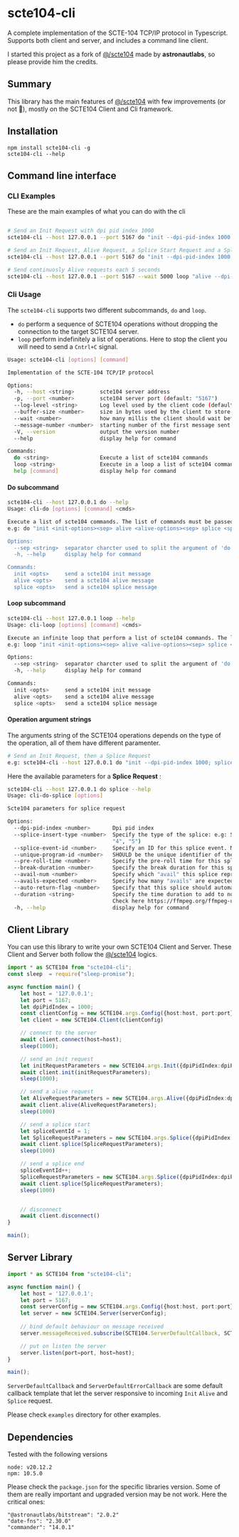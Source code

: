 # scte104-cli

A complete implementation of the SCTE-104 TCP/IP protocol in Typescript. Supports both client and server, and includes a command line client.

I started this project as a fork of [@/scte104](https://github.com/astronautlabs/scte104) made by **astronautlabs**, so please provide him the credits.

## Summary

This library has the main features of [@/scte104](https://github.com/astronautlabs/scte104) with few improvements (or not 🫣), mostly on the SCTE104 Client and Cli framework.


## Installation

```
npm install scte104-cli -g
scte104-cli --help
```

## Command line interface


### CLI Examples

These are the main examples of what you can do with the cli

```bash

# Send an Init Request with dpi pid index 1000
scte104-cli --host 127.0.0.1 --port 5167 do "init --dpi-pid-index 1000;"

# Send an Init Request, Alive Request, a Splice Start Request and a Splice End Request with dpi pid index 1000 waiting 3 seconds for each opearation
scte104-cli --host 127.0.0.1 --port 5167 do "init --dpi-pid-index 1000; alive --dpi-pid-index 1000; splice --dpi-pid-index 1000 --splice-insert-type 1 --splice-event-id 10; splice --dpi-pid-index 1000 --splice-insert-type 2 --splice-event-id 11;"

# Send continuosly Alive requests each 5 seconds
scte104-cli --host 127.0.0.1 --port 5167 --wait 5000 loop "alive --dpi-pid-index 1000"

```

### Cli Usage

The `scte104-cli` supports two different subcommands, `do` and `loop`.
- `do` perform a sequence of SCTE104 operations without dropping the connection to the target SCTE104 server.
- `loop` perform indefinitely a list of operations. Here to stop the client you will need to send a `Cntrl+C` signal.


```bash
Usage: scte104-cli [options] [command]

Implementation of the SCTE-104 TCP/IP protocol

Options:
  -h, --host <string>        scte104 server address
  -p, --port <number>        scte104 server port (default: "5167")
  --log-level <string>       Log level used by the client code (default: "info")
  --buffer-size <number>     size in bytes used by the client to store incoming data from the TCP socket. It should be greater than the maximum message length in bytes received (default: "100")
  --wait <number>            how many millis the client should wait before performing a scte104 operation (default: "1000")
  --message-number <number>  starting number of the first message sent by the client to the scte104 server. Used to match the received messages from the sent ones (default: "1")
  -V, --version              output the version number
  --help                     display help for command

Commands:
  do <string>                Execute a list of scte104 commands
  loop <string>              Execute in a loop a list of scte104 commands
  help [command]             display help for command
```


#### Do subcommand

```bash
scte104-cli --host 127.0.0.1 do --help
Usage: cli-do [options] [command] <cmds>

Execute a list of scte104 commands. The list of commands must be passed as a string and must be separated using the characer <sep>
e.g: do "init <init-options><sep> alive <alive-options><sep> splice <splice-options><sep>

Options:
  --sep <string>  separator charcter used to split the argument of 'do' string in a list of commands (default: ";")
  -h, --help      display help for command

Commands:
  init <opts>     send a scte104 init message
  alive <opts>    send a scte104 alive message
  splice <opts>   send a scte104 splice message

```

#### Loop subcommand
```bash
scte104-cli --host 127.0.0.1 loop --help
Usage: cli-loop [options] [command] <cmds>

Execute an infinite loop that perform a list of scte104 commands. The list of commands must be passed as a string and must be separated using the characer <sep>
e.g: loop "init <init-options><sep> alive <alive-options><sep> splice <splice-options><sep>"

Options:
  --sep <string>  separator charcter used to split the argument of 'do' string in a list of commands (default: ";")
  -h, --help      display help for command

Commands:
  init <opts>     send a scte104 init message
  alive <opts>    send a scte104 alive message
  splice <opts>   send a scte104 splice message
```

#### Operation argument strings

The arguments string of the SCTE104 operations depends on the type of the operation, all of them have different paramenter.


```bash
# Send an Init Request, then a Splice Request 
e.g: scte104-cli --host 127.0.0.1 do "init --dpi-pid-index 1000; splice --dpi-pid-index 1000;"
```

Here the available parameters for a **Splice Request** :


```bash
scte104-cli --host 127.0.0.1 do splice --help
Usage: cli-do-splice [options]

Scte104 parameters for splice request

Options:
  --dpi-pid-index <number>       Dpi pid index
  --splice-insert-type <number>  Specify the type of the splice: e.g: SPLICE_START_NORMAL: 1, SPLICE_START_IMMEDIATE: 2, SPLICE_END_NORMAL: 3, SPLICE_END_IMMEDIATE: 4, SPLICE_CANCEL: 5 (choices: "1", "2", "3",
                                 "4", "5")
  --splice-event-id <number>     Specify an ID for this splice event. Must be unique when the event is submitted, and remain unique until the event is processed (default: "1")
  --unique-program-id <number>   SHOULD be the unique identifier of the viewing event that this splice event is designated for. (default: "1")
  --pre-roll-time <number>       Specify the pre-roll time for this splice event in milliseconds. SCTE 104 specifies that pre-roll time SHALL be no less than 4000 millisecond (default: "4000")
  --break-duration <number>      Specify the break duration for this splice in tenths of a seconds (default: "2400")
  --avail-num <number>           Specify which "avail" this splice represents (default: "0")
  --avails-expected <number>     Specify how many "avails" are expected during this event (default: "0")
  --auto-return-flag <number>    Specify that this splice should automatically end without requiring a splice-end event (default: "0")
  --duration <string>            Specify the time duration to add to now (UTC) when creating the splice timestamp payload. The string is following the FFmpeg Time duration syntax: e.g: 00:00:05 (+ 5 seconds ).
                                 Check here https://ffmpeg.org/ffmpeg-utils.html#time-duration-syntax (default: {"seconds":30})
  -h, --help                     display help for command

```


## Client Library

You can use this library to write your own SCTE104 Client and Server.
These Client and Server both follow the [@/scte104](https://github.com/astronautlabs/scte104) logics.


```typescript
import * as SCTE104 from "scte104-cli";
const sleep  = require("sleep-promise");

async function main() {
    let host = '127.0.0.1';
    let port = 5167;
    let dpiPidIndex = 1000;
    const clientConfig = new SCTE104.args.Config({host:host, port:port});
    let client = new SCTE104.Client(clientConfig)

    // connect to the server
    await client.connect(host=host);
    sleep(1000);

    // send an init request
    let initRequestParameters = new SCTE104.args.Init({dpiPidIndex:dpiPidIndex})
    await client.init(initRequestParameters);
    sleep(1000);

    // send a alive request
    let AliveRequestParameters = new SCTE104.args.Alive({dpiPidIndex:dpiPidIndex});
    await client.alive(AliveRequestParameters);
    sleep(1000)

    // send a splice start
    let spliceEventId = 1;
    let SpliceRequestParameters = new SCTE104.args.Splice({dpiPidIndex:dpiPidIndex, spliceInsertType: SCTE104.SPLICE_START_NORMAL, spliceEventId:spliceEventId});
    await client.splice(SpliceRequestParameters);
    sleep(1000)

    // send a splice end
    spliceEventId++;
    SpliceRequestParameters = new SCTE104.args.Splice({dpiPidIndex:dpiPidIndex, spliceInsertType: SCTE104.SPLICE_END_NORMAL, spliceEventId:spliceEventId});
    await client.splice(SpliceRequestParameters);
    sleep(1000)


    // disconnect
    await client.disconnect()
}

main();
```

## Server Library

```typescript
import * as SCTE104 from "scte104-cli";

async function main() {
    let host = '127.0.0.1';
    let port = 5167;
    const serverConfig = new SCTE104.args.Config({host:host, port:port})
    let server = new SCTE104.Server(serverConfig);
 
    // bind default behaviour on message received
    server.messageReceived.subscribe(SCTE104.ServerDefaultCallback, SCTE104.ServerDefaultErrorCallback);

    // put on listen the server
    server.listen(port=port, host=host);
}

main();

```

`ServerDefaultCallback` and `ServerDefaultErrorCallback` are some default callback template that let the server responsive to incoming `Init` `Alive` and `Splice` request. 


Please check `examples` directory for other examples.


## Dependencies

Tested with the following versions

```
node: v20.12.2
npm: 10.5.0
```

Please check the `package.json` for the specific libraries version. Some of them are really important and upgraded version may be not work. Here the critical ones:

```
"@astronautlabs/bitstream": "2.0.2" 
"date-fns": "2.30.0"
"commander": "14.0.1"
```